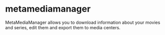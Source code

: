 metamediamanager
================

MetaMediaManager allows you to download information about your movies and series, edit them and export them to media centers.
